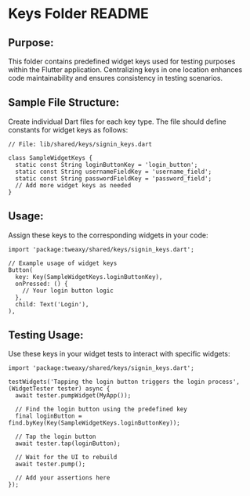 # Keys Folder README

## Purpose:

This folder contains predefined widget keys used for testing purposes within the Flutter application. Centralizing keys in one location enhances code maintainability and ensures consistency in testing scenarios.

## Sample File Structure:

Create individual Dart files for each key type. The file should define constants for widget keys as follows:

```
// File: lib/shared/keys/signin_keys.dart

class SampleWidgetKeys {
  static const String loginButtonKey = 'login_button';
  static const String usernameFieldKey = 'username_field';
  static const String passwordFieldKey = 'password_field';
  // Add more widget keys as needed
}
```

## Usage:

Assign these keys to the corresponding widgets in your code:

```
import 'package:tweaxy/shared/keys/signin_keys.dart';

// Example usage of widget keys
Button(
  key: Key(SampleWidgetKeys.loginButtonKey),
  onPressed: () {
    // Your login button logic
  },
  child: Text('Login'),
),
```

## Testing Usage:

Use these keys in your widget tests to interact with specific widgets:

```
import 'package:tweaxy/shared/keys/signin_keys.dart';

testWidgets('Tapping the login button triggers the login process', (WidgetTester tester) async {
  await tester.pumpWidget(MyApp());

  // Find the login button using the predefined key
  final loginButton = find.byKey(Key(SampleWidgetKeys.loginButtonKey));

  // Tap the login button
  await tester.tap(loginButton);

  // Wait for the UI to rebuild
  await tester.pump();

  // Add your assertions here
});
```
